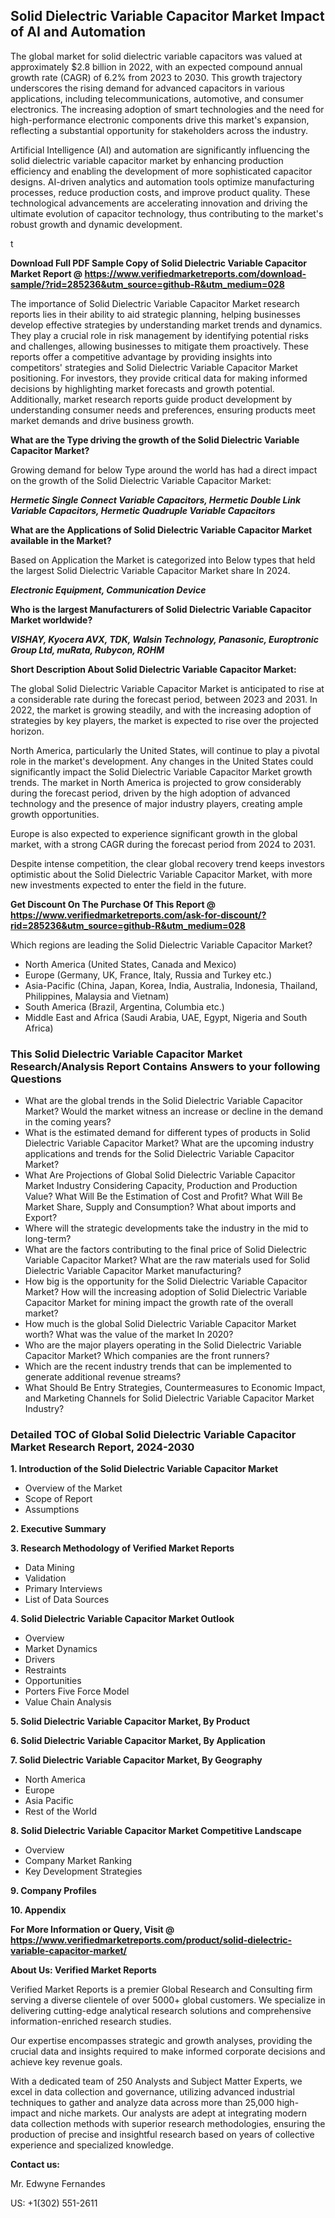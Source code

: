 <h2>Solid Dielectric Variable Capacitor Market Impact of AI and Automation</h2><p>The global market for solid dielectric variable capacitors was valued at approximately $2.8 billion in 2022, with an expected compound annual growth rate (CAGR) of 6.2% from 2023 to 2030. This growth trajectory underscores the rising demand for advanced capacitors in various applications, including telecommunications, automotive, and consumer electronics. The increasing adoption of smart technologies and the need for high-performance electronic components drive this market's expansion, reflecting a substantial opportunity for stakeholders across the industry.</p><p>Artificial Intelligence (AI) and automation are significantly influencing the solid dielectric variable capacitor market by enhancing production efficiency and enabling the development of more sophisticated capacitor designs. AI-driven analytics and automation tools optimize manufacturing processes, reduce production costs, and improve product quality. These technological advancements are accelerating innovation and driving the ultimate evolution of capacitor technology, thus contributing to the market's robust growth and dynamic development.</p>t</p><p id="" class=""><strong>Download Full PDF Sample Copy of Solid Dielectric Variable Capacitor Market Report @ <a href="https://www.verifiedmarketreports.com/download-sample/?rid=285236&utm_source=github-R&utm_medium=028" target="_blank">https://www.verifiedmarketreports.com/download-sample/?rid=285236&utm_source=github-R&utm_medium=028</a></strong></p><p>The importance of&nbsp;Solid Dielectric Variable Capacitor Market research reports lies in their ability to aid strategic planning, helping businesses develop effective strategies by understanding market trends and dynamics. They play a crucial role in risk management by identifying potential risks and challenges, allowing businesses to mitigate them proactively. These reports offer a competitive advantage by providing insights into competitors' strategies and Solid Dielectric Variable Capacitor Market positioning. For investors, they provide critical data for making informed decisions by highlighting market forecasts and growth potential. Additionally, market research reports guide product development by understanding consumer needs and preferences, ensuring products meet market demands and drive business growth.</p><p><strong>What are the&nbsp;Type driving the growth of the Solid Dielectric Variable Capacitor Market?</strong></p><p id="" class="">Growing demand for below Type around the world has had a direct impact on the growth of the Solid Dielectric Variable Capacitor Market:</p><em><strong>Hermetic Single Connect Variable Capacitors, Hermetic Double Link Variable Capacitors, Hermetic Quadruple Variable Capacitors</strong></em></p><strong>What are the&nbsp;Applications&nbsp;of Solid Dielectric Variable Capacitor Market available in the Market?</strong></p><p id="" class="">Based on Application the Market is categorized into Below types that held the largest Solid Dielectric Variable Capacitor Market share In 2024.</p><em><strong>Electronic Equipment, Communication Device</strong></em></p><strong>Who is the largest Manufacturers of Solid Dielectric Variable Capacitor Market worldwide?</strong></p><p><em><strong>VISHAY, Kyocera AVX, TDK, Walsin Technology, Panasonic, Europtronic Group Ltd, muRata, Rubycon, ROHM</strong></em></p><p id="" class=""><strong>Short Description About Solid Dielectric Variable Capacitor Market:</strong></p><p>The global Solid Dielectric Variable Capacitor Market is anticipated to rise at a considerable rate during the forecast period, between 2023 and 2031. In 2022, the market is growing steadily, and with the increasing adoption of strategies by key players, the market is expected to rise over the projected horizon.</p><p>North America, particularly the United States, will continue to play a pivotal role in the market's development. Any changes in the United States could significantly impact the Solid Dielectric Variable Capacitor Market growth trends. The market in North America is projected to grow considerably during the forecast period, driven by the high adoption of advanced technology and the presence of major industry players, creating ample growth opportunities.</p><p>Europe is also expected to experience significant growth in the global market, with a strong CAGR during the forecast period from 2024 to 2031.</p><p>Despite intense competition, the clear global recovery trend keeps investors optimistic about the Solid Dielectric Variable Capacitor Market, with more new investments expected to enter the field in the future.</p><p id="" class=""><strong>Get Discount On The Purchase Of This Report @ <a href="https://www.verifiedmarketreports.com/ask-for-discount/?rid=285236&utm_source=github-R&utm_medium=028" target="_blank">https://www.verifiedmarketreports.com/ask-for-discount/?rid=285236&utm_source=github-R&utm_medium=028</a></strong></p>Which regions are leading the Solid Dielectric Variable Capacitor Market?</p><ul><li>North America (United States, Canada and Mexico)</li><li>Europe (Germany, UK, France, Italy, Russia and Turkey etc.)</li><li>Asia-Pacific (China, Japan, Korea, India, Australia, Indonesia, Thailand, Philippines, Malaysia and Vietnam)</li><li>South America (Brazil, Argentina, Columbia etc.)</li><li>Middle East and Africa (Saudi Arabia, UAE, Egypt, Nigeria and South Africa)</li></ul><h3 id="" class="">This Solid Dielectric Variable Capacitor Market Research/Analysis Report Contains Answers to your following Questions</h3><ul><li>What are the global trends in the Solid Dielectric Variable Capacitor Market? Would the market witness an increase or decline in the demand in the coming years?</li><li>What is the estimated demand for different types of products in Solid Dielectric Variable Capacitor Market? What are the upcoming industry applications and trends for the Solid Dielectric Variable Capacitor Market?</li><li>What Are Projections of Global Solid Dielectric Variable Capacitor Market Industry Considering Capacity, Production and Production Value? What Will Be the Estimation of Cost and Profit? What Will Be Market Share, Supply and Consumption? What about imports and Export?</li><li>Where will the strategic developments take the industry in the mid to long-term?</li><li>What are the factors contributing to the final price of Solid Dielectric Variable Capacitor Market? What are the raw materials used for Solid Dielectric Variable Capacitor Market manufacturing?</li><li>How big is the opportunity for the Solid Dielectric Variable Capacitor Market? How will the increasing adoption of Solid Dielectric Variable Capacitor Market for mining impact the growth rate of the overall market?</li><li>How much is the global Solid Dielectric Variable Capacitor Market worth? What was the value of the market In 2020?</li><li>Who are the major players operating in the Solid Dielectric Variable Capacitor Market? Which companies are the front runners?</li><li>Which are the recent industry trends that can be implemented to generate additional revenue streams?</li><li>What Should Be Entry Strategies, Countermeasures to Economic Impact, and Marketing Channels for Solid Dielectric Variable Capacitor Market Industry?</li></ul><h3 id="" class="">Detailed TOC of Global Solid Dielectric Variable Capacitor Market Research Report, 2024-2030</h3><p id="" class=""><strong>1. Introduction of the Solid Dielectric Variable Capacitor Market</strong></p><ul><li>Overview of the Market</li><li>Scope of Report</li><li>Assumptions</li></ul><p id="" class=""><strong>2. Executive Summary</strong></p><p id="" class=""><strong>3. Research Methodology of Verified Market Reports</strong></p><ul><li>Data Mining</li><li>Validation</li><li>Primary Interviews</li><li>List of Data Sources</li></ul><p id="" class=""><strong>4. Solid Dielectric Variable Capacitor Market Outlook</strong></p><ul><li>Overview</li><li>Market Dynamics</li><li>Drivers</li><li>Restraints</li><li>Opportunities</li><li>Porters Five Force Model</li><li>Value Chain Analysis</li></ul><p id="" class=""><strong>5. Solid Dielectric Variable Capacitor Market, By Product</strong></p><p id="" class=""><strong>6. Solid Dielectric Variable Capacitor Market, By Application</strong></p><p id="" class=""><strong>7. Solid Dielectric Variable Capacitor Market, By Geography</strong></p><ul><li>North America</li><li>Europe</li><li>Asia Pacific</li><li>Rest of the World</li></ul><p id="" class=""><strong>8. Solid Dielectric Variable Capacitor Market Competitive Landscape</strong></p><ul><li>Overview</li><li>Company Market Ranking</li><li>Key Development Strategies</li></ul><p id="" class=""><strong>9. Company Profiles</strong></p><p id="" class=""><strong>10. Appendix</strong></p><p id="" class=""><strong>For More Information or Query, Visit @ <a href="https://www.verifiedmarketreports.com/product/solid-dielectric-variable-capacitor-market/" target="_blank">https://www.verifiedmarketreports.com/product/solid-dielectric-variable-capacitor-market/</a></strong></p><p id="" class=""><strong>About Us: Verified Market Reports</strong></p><p id="" class="">Verified Market Reports is a premier Global Research and Consulting firm serving a diverse clientele of over 5000+ global customers. We specialize in delivering cutting-edge analytical research solutions and comprehensive information-enriched research studies.</p><p id="" class="">Our expertise encompasses strategic and growth analyses, providing the crucial data and insights required to make informed corporate decisions and achieve key revenue goals.</p><p id="" class="">With a dedicated team of 250 Analysts and Subject Matter Experts, we excel in data collection and governance, utilizing advanced industrial techniques to gather and analyze data across more than 25,000 high-impact and niche markets. Our analysts are adept at integrating modern data collection methods with superior research methodologies, ensuring the production of precise and insightful research based on years of collective experience and specialized knowledge.</p><p id="" class=""><strong>Contact us:</strong></p><p id="" class="">Mr. Edwyne Fernandes</p><p id="" class="">US: +1(302) 551-2611</p>
